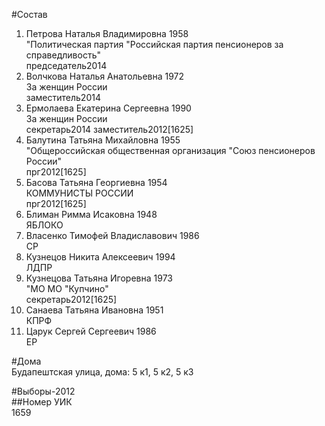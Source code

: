 #Состав  
1. Петрова Наталья Владимировна 1958  
    "Политическая партия "Российская партия пенсионеров за справедливость"  
    председатель2014  
2. Волчкова Наталья Анатольевна 1972  
    За женщин России  
    заместитель2014  
3. Ермолаева Екатерина Сергеевна 1990  
    За женщин России  
    секретарь2014 заместитель2012[1625]   
4. Балутина Татьяна Михайловна 1955  
    "Общероссийская общественная организация "Союз пенсионеров России"  
    прг2012[1625]  
5. Басова Татьяна Георгиевна 1954  
    КОММУНИСТЫ РОССИИ  
    прг2012[1625]  
6. Блиман Римма Исаковна 1948  
    ЯБЛОКО  
7. Власенко Тимофей Владиславович 1986  
    СР  
8. Кузнецов Никита Алексеевич 1994  
    ЛДПР  
9. Кузнецова Татьяна Игоревна 1973  
    "МО МО "Купчино"  
    секретарь2012[1625]  
10. Санаева Татьяна Ивановна 1951  
    КПРФ  
11. Царук Сергей Сергеевич 1986  
    ЕР  
  
#Дома  
Будапештская улица, дома: 5 к1, 5 к2, 5 к3  
  
#Выборы-2012  
##Номер УИК  
1659  
